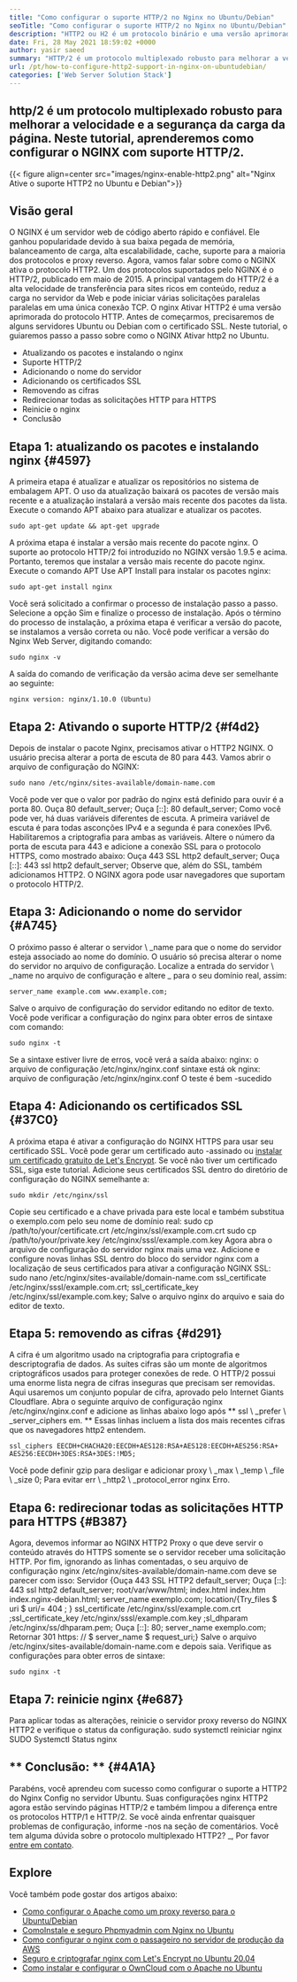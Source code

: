 ```yaml
---
title: "Como configurar o suporte HTTP/2 no Nginx no Ubuntu/Debian" 
seoTitle: "Como configurar o suporte HTTP/2 no Nginx no Ubuntu/Debian" 
description: "HTTP2 ou H2 é um protocolo binário e uma versão aprimorada do protocolo HTTP que permite aumentar a velocidade das páginas do site após o suporte a HTTP2 HTTP2 do Nginx" 
date: Fri, 28 May 2021 18:59:02 +0000
author: yasir saeed
summary: "HTTP/2 é um protocolo multiplexado robusto para melhorar a velocidade e a segurança da carga da página. Neste tutorial, aprenderemos como configurar o NGINX com suporte HTTP/2." 
url: /pt/how-to-configure-http2-support-in-nginx-on-ubuntudebian/
categories: ['Web Server Solution Stack']
---
```


## http/2 é um protocolo multiplexado robusto para melhorar a velocidade e a segurança da carga da página. Neste tutorial, aprenderemos como configurar o NGINX com suporte HTTP/2.

{{< figure align=center src="images/nginx-enable-http2.png" alt="Nginx Ative o suporte HTTP2 no Ubuntu e Debian">}}


## **Visão geral**
O NGINX é um servidor web de código aberto rápido e confiável. Ele ganhou popularidade devido à sua baixa pegada de memória, balanceamento de carga, alta escalabilidade, cache, suporte para a maioria dos protocolos e proxy reverso. Agora, vamos falar sobre como o NGINX ativa o protocolo HTTP2.
Um dos protocolos suportados pelo NGINX é o HTTP/2, publicado em maio de 2015. A principal vantagem do HTTP/2 é a alta velocidade de transferência para sites ricos em conteúdo, reduz a carga no servidor da Web e pode iniciar várias solicitações paralelas paralelas em uma única conexão TCP. O nginx Ativar HTTP2 é uma versão aprimorada do protocolo HTTP. Antes de começarmos, precisaremos de alguns servidores Ubuntu ou Debian com o certificado SSL. Neste tutorial, o guiaremos passo a passo sobre como o NGINX Ativar http2 no Ubuntu.
  * Atualizando os pacotes e instalando o nginx
  * Suporte HTTP/2
  * Adicionando o nome do servidor
  * Adicionando os certificados SSL
  * Removendo as cifras
  * Redirecionar todas as solicitações HTTP para HTTPS
  * Reinicie o nginx
  * Conclusão

## Etapa 1: atualizando os pacotes e instalando nginx {#4597}
A primeira etapa é atualizar e atualizar os repositórios no sistema de embalagem APT. O uso da atualização baixará os pacotes de versão mais recente e a atualização instalará a versão mais recente dos pacotes da lista. Execute o comando APT abaixo para atualizar e atualizar os pacotes.
```
sudo apt-get update && apt-get upgrade
```
A próxima etapa é instalar a versão mais recente do pacote nginx. O suporte ao protocolo HTTP/2 foi introduzido no NGINX versão 1.9.5 e acima. Portanto, teremos que instalar a versão mais recente do pacote nginx. Execute o comando APT Use APT Install para instalar os pacotes nginx:
```
sudo apt-get install nginx
```
Você será solicitado a confirmar o processo de instalação passo a passo. Selecione a opção Sim e finalize o processo de instalação. Após o término do processo de instalação, a próxima etapa é verificar a versão do pacote, se instalamos a versão correta ou não. Você pode verificar a versão do Nginx Web Server, digitando comando:
```
sudo nginx -v
```
A saída do comando de verificação da versão acima deve ser semelhante ao seguinte:
```
nginx version: nginx/1.10.0 (Ubuntu)
```

## Etapa 2: Ativando o suporte HTTP/2 {#f4d2}
Depois de instalar o pacote Nginx, precisamos ativar o HTTP2 NGINX. O usuário precisa alterar a porta de escuta de 80 para 443. Vamos abrir o arquivo de configuração do NGINX:
```
sudo nano /etc/nginx/sites-available/domain-name.com
```
Você pode ver que o valor por padrão do nginx está definido para ouvir é a porta 80.
Ouça 80 default_server;
Ouça [::]: 80 default_server;
Como você pode ver, há duas variáveis ​​diferentes de escuta. A primeira variável de escuta é para todas asconções IPv4 e a segunda é para conexões IPv6. Habilitaremos a criptografia para ambas as variáveis. Altere o número da porta de escuta para 443 e adicione a conexão SSL para o protocolo HTTPS, como mostrado abaixo:
Ouça 443 SSL http2 default_server;
Ouça [::]: 443 ssl http2 default_server;
Observe que, além do SSL, também adicionamos HTTP2. O NGINX agora pode usar navegadores que suportam o protocolo HTTP/2.

## Etapa 3: Adicionando o nome do servidor {#A745}
O próximo passo é alterar o servidor \ _name para que o nome do servidor esteja associado ao nome do domínio. O usuário só precisa alterar o nome do servidor no arquivo de configuração. Localize a entrada do servidor \ _name no arquivo de configuração e altere _ para o seu domínio real, assim:
```
server_name example.com www.example.com;
```
Salve o arquivo de configuração do servidor editando no editor de texto. Você pode verificar a configuração do nginx para obter erros de sintaxe com comando:
```
sudo nginx -t
```
Se a sintaxe estiver livre de erros, você verá a saída abaixo:
nginx: o arquivo de configuração /etc/nginx/nginx.conf sintaxe está ok
nginx: arquivo de configuração /etc/nginx/nginx.conf O teste é bem -sucedido

## Etapa 4: Adicionando os certificados SSL {#37C0}
A próxima etapa é ativar a configuração do NGINX HTTPS para usar seu certificado SSL. Você pode gerar um certificado auto -assinado ou [instalar um certificado gratuito de Let's Encrypt][1]. Se você não tiver um certificado SSL, siga este tutorial. Adicione seus certificados SSL dentro do diretório de configuração do NGINX semelhante a:
```
sudo mkdir /etc/nginx/ssl
```
Copie seu certificado e a chave privada para este local e também substitua o exemplo.com pelo seu nome de domínio real:
sudo cp /path/to/your/certificate.crt /etc/nginx/ssl/example.com.crt
sudo cp /path/to/your/private.key /etc/nginx/sssl/example.com.key
Agora abra o arquivo de configuração do servidor nginx mais uma vez. Adicione e configure novas linhas SSL dentro do bloco do servidor nginx com a localização de seus certificados para ativar a configuração NGINX SSL:
sudo nano /etc/nginx/sites-available/domain-name.com
ssl_certificate /etc/nginx/sssl/example.com.crt;
ssl_certificate_key /etc/nginx/ssl/example.com.key;
Salve o arquivo nginx do arquivo e saia do editor de texto.

## Etapa 5: removendo as cifras {#d291}
A cifra é um algoritmo usado na criptografia para criptografia e descriptografia de dados. As suítes cifras são um monte de algoritmos criptográficos usados ​​para proteger conexões de rede. O HTTP/2 possui uma enorme lista negra de cifras inseguras que precisam ser removidas. Aqui usaremos um conjunto popular de cifra, aprovado pelo Internet Giants Cloudflare.
Abra o seguinte arquivo de configuração nginx /etc/nginx/nginx.conf e adicione as linhas abaixo logo após ** ssl \ _prefer \ _server_ciphers em. ** Essas linhas incluem a lista dos mais recentes cifras que os navegadores http2 entendem.
```
ssl_ciphers EECDH+CHACHA20:EECDH+AES128:RSA+AES128:EECDH+AES256:RSA+
AES256:EECDH+3DES:RSA+3DES:!MD5;
```
Você pode definir gzip para desligar e adicionar proxy \ _max \ _temp \ _file \ _size 0; Para evitar err \ _http2 \ _protocol_error nginx Erro.

## Etapa 6: redirecionar todas as solicitações HTTP para HTTPS {#B387}
Agora, devemos informar ao NGINX HTTP2 Proxy o que deve servir o conteúdo através do HTTPS somente se o servidor receber uma solicitação HTTP. Por fim, ignorando as linhas comentadas, o seu arquivo de configuração nginx /etc/nginx/sites-available/domain-name.com deve se parecer com isso:
Servidor {Ouça 443 SSL HTTP2 default_server; Ouça [::]: 443 ssl http2 default_server; root/var/www/html; index.html index.htm index.nginx-debian.html; server_name exemplo.com; location/{Try_files $ uri $ uri/= 404 ; } ssl_certificate /etc/nginx/ssl/example.com.crt ;ssl_certificate_key /etc/nginx/sssl/example.com.key ;sl_dhparam /etc/nginx/ss/dhparam.pem; Ouça [::]: 80; server_name exemplo.com; Retornar 301 https: // $ server_name $ request_uri;}
Salve o arquivo /etc/nginx/sites-available/domain-name.com e depois saia. Verifique as configurações para obter erros de sintaxe:
```
sudo nginx -t
```

## Etapa 7: reinicie nginx {#e687}
Para aplicar todas as alterações, reinicie o servidor proxy reverso do NGINX HTTP2 e verifique o status da configuração.
sudo systemctl reiniciar nginx
SUDO Systemctl Status nginx

## ** Conclusão: ** {#4A1A}
Parabéns, você aprendeu com sucesso como configurar o suporte a HTTP2 do Nginx Config no servidor Ubuntu. Suas configurações nginx HTTP2 agora estão servindo páginas HTTP/2 e também limpou a diferença entre os protocolos HTTP/1 e HTTP/2. Se você ainda enfrentar quaisquer problemas de configuração, informe -nos na seção de comentários.
Você tem alguma dúvida sobre o protocolo multiplexado HTTP2? _, Por favor [entre em contato][2].

## Explore
Você também pode gostar dos artigos abaixo:
  * [Como configurar o Apache como um proxy reverso para o Ubuntu/Debian][3]
  * [Como][3][Instale e seguro Phpmyadmin com Nginx no Ubuntu][4]
  * [Como configurar o nginx com o passageiro no servidor de produção da AWS][5]
  * [Seguro e criptografar nginx com Let's Encrypt no Ubuntu 20.04][1]
  * [Como instalar e configurar o OwnCloud com o Apache no Ubuntu][6]

  
[1]: https://blog.containerize.com/web-server-solution-stack/how-to-secure-nginx-with-letsencrypt-on-ubuntu-20-04/
[2]: mailto:yasir.saeed@aspose.com
[3]: https://blog.containerize.com/web-server-solution-stack/how-to-configure-apache-as-a-reverse-proxy-for-ubuntudebian/
[4]: https://blog.containerize.com/web-server-solution-stack/how-to-install-and-secure-phpmyadmin-with-nginx-on-ubuntu/
[5]: https://blog.containerize.com/web-server-solution-stack/how-to-setup-nginx-with-passenger-on-aws-production-server/
[6]: https://blog.containerize.com/backup-and-sync-software/how-to-install-and-configure-owncloud-with-apache-on-ubuntu/

